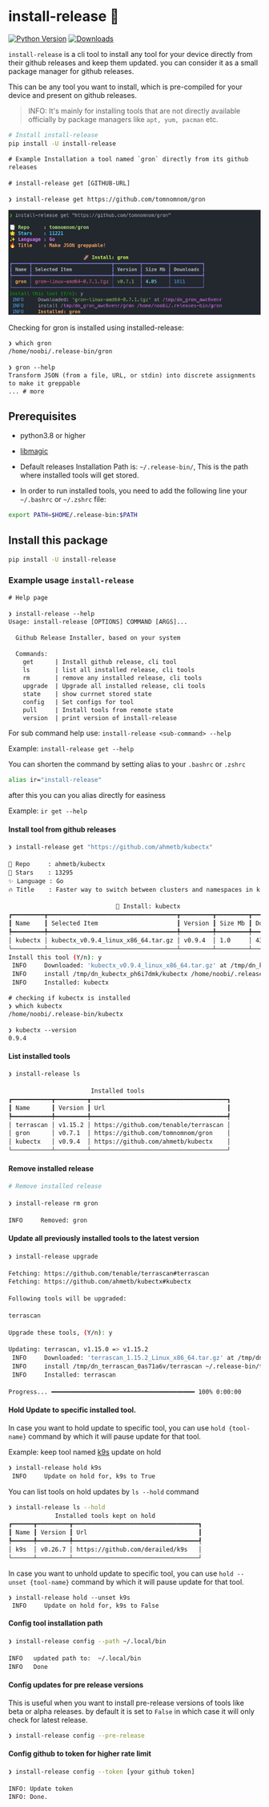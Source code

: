 # install-release 🚀
[![Python Version](https://img.shields.io/badge/Python-3.8_to_3.10-xx.svg)](https://shields.io/) [![Downloads](https://static.pepy.tech/personalized-badge/install-release?&units=international_system&left_color=black&right_color=orange&left_text=Downloads)](https://pepy.tech/project/install-release)

`install-release` is a cli tool to install any tool for your device directly from their github releases and keep them updated. you can consider it as a small package manager for github releases.

This can be any tool you want to install, which is pre-compiled for your device and present on github releases.

> INFO: It's mainly for installing tools that are not directly available officially by package managers like `apt, yum, pacman` etc.

```bash
# Install install-release
pip install -U install-release
```

```
# Example Installation a tool named `gron` directly from its github releases

# install-release get [GITHUB-URL]

❯ install-release get https://github.com/tomnomnom/gron 
```

![demo](.github/images/demo.png)


Checking for gron is installed using installed-release:

```
❯ which gron
/home/noobi/.release-bin/gron

❯ gron --help
Transform JSON (from a file, URL, or stdin) into discrete assignments to make it greppable
... # more
```

## Prerequisites

- python3.8 or higher

- [libmagic](https://github.com/ahupp/python-magic#installation)
- Default releases Installation Path is: `~/.release-bin/`,
This is the path where installed tools will get stored.

- In order to run installed tools, you need to add the following line your `~/.bashrc` or `~/.zshrc` file:

```bash
export PATH=$HOME/.release-bin:$PATH
```


## Install this package

```bash
pip install -U install-release
```


### Example usage `install-release`


```
# Help page

❯ install-release --help
Usage: install-release [OPTIONS] COMMAND [ARGS]...

  Github Release Installer, based on your system

  Commands:
    get      | Install github release, cli tool
    ls       | list all installed release, cli tools
    rm       | remove any installed release, cli tools
    upgrade  | Upgrade all installed release, cli tools
    state    | show currnet stored state
    config   | Set configs for tool
    pull     | Install tools from remote state
    version  | print version of install-release 
```

For sub command help use: `install-release <sub-command> --help`

Example: `install-release get --help`


You can shorten the command by setting alias to your `.bashrc` or `.zshrc`

```bash
alias ir="install-release"
```
after this you can you alias directly for easiness

Example: `ir get --help`

#### Install tool from github releases

```bash
❯ install-release get "https://github.com/ahmetb/kubectx"

📑 Repo     : ahmetb/kubectx
🌟 Stars    : 13295
✨ Language : Go
🔥 Title    : Faster way to switch between clusters and namespaces in kubectl

                              🚀 Install: kubectx                               
┏━━━━━━━━━┳━━━━━━━━━━━━━━━━━━━━━━━━━━━━━━━━━━━━┳━━━━━━━━━┳━━━━━━━━━┳━━━━━━━━━━━┓
┃ Name    ┃ Selected Item                      ┃ Version ┃ Size Mb ┃ Downloads ┃
┡━━━━━━━━━╇━━━━━━━━━━━━━━━━━━━━━━━━━━━━━━━━━━━━╇━━━━━━━━━╇━━━━━━━━━╇━━━━━━━━━━━┩
│ kubectx │ kubectx_v0.9.4_linux_x86_64.tar.gz │ v0.9.4  │ 1.0     │ 43811     │
└─────────┴────────────────────────────────────┴─────────┴─────────┴───────────┘
Install this tool (Y/n): y
 INFO     Downloaded: 'kubectx_v0.9.4_linux_x86_64.tar.gz' at /tmp/dn_kubectx_ph6i7dmk                                                               utils.py:159
 INFO     install /tmp/dn_kubectx_ph6i7dmk/kubectx /home/noobi/.release-bin/kubectx                                                                  core.py:132
 INFO     Installed: kubectx
```
```
# checking if kubectx is installed
❯ which kubectx
/home/noobi/.release-bin/kubectx

❯ kubectx --version
0.9.4
```

#### List installed tools

```bash
❯ install-release ls

                       Installed tools                        
┏━━━━━━━━━━━┳━━━━━━━━━┳━━━━━━━━━━━━━━━━━━━━━━━━━━━━━━━━━━━━━━┓
┃ Name      ┃ Version ┃ Url                                  ┃
┡━━━━━━━━━━━╇━━━━━━━━━╇━━━━━━━━━━━━━━━━━━━━━━━━━━━━━━━━━━━━━━┩
│ terrascan │ v1.15.2 │ https://github.com/tenable/terrascan │
│ gron      │ v0.7.1  │ https://github.com/tomnomnom/gron    │
│ kubectx   │ v0.9.4  │ https://github.com/ahmetb/kubectx    │
└───────────┴─────────┴──────────────────────────────────────┘    
```

#### Remove installed release

```bash
# Remove installed release

❯ install-release rm gron
    
INFO     Removed: gron           
```

#### Update all previously installed tools to the latest version

```bash
❯ install-release upgrade

Fetching: https://github.com/tenable/terrascan#terrascan
Fetching: https://github.com/ahmetb/kubectx#kubectx

Following tools will be upgraded:

terrascan

Upgrade these tools, (Y/n): y

Updating: terrascan, v1.15.0 => v1.15.2
 INFO     Downloaded: 'terrascan_1.15.2_Linux_x86_64.tar.gz' at /tmp/dn_terrascan_0as71a6v
 INFO     install /tmp/dn_terrascan_0as71a6v/terrascan ~/.release-bin/terrascan
 INFO     Installed: terrascan

Progress... ━━━━━━━━━━━━━━━━━━━━━━━━━━━━━━━━━━━━━━━━ 100% 0:00:00 
```

#### Hold Update to specific installed tool.

In case you want to hold update to specific tool, you can use `hold {tool-name}` command by which it will pause update for that tool.

Example: keep tool named [k9s](https://github.com/derailed/k9s) update on hold

```bash
❯ install-release hold k9s
 INFO     Update on hold for, k9s to True
```

You can list tools on hold updates  by `ls --hold` command

```bash
❯ install-release ls --hold
             Installed tools kept on hold             
┏━━━━━━┳━━━━━━━━━┳━━━━━━━━━━━━━━━━━━━━━━━━━━━━━━━━━━━┓
┃ Name ┃ Version ┃ Url                               ┃
┡━━━━━━╇━━━━━━━━━╇━━━━━━━━━━━━━━━━━━━━━━━━━━━━━━━━━━━┩
│ k9s  │ v0.26.7 │ https://github.com/derailed/k9s   │
└──────┴─────────┴───────────────────────────────────┘
```

In case you want to unhold update to specific tool, you can use `hold --unset {tool-name}` command by which it will pause update for that tool.

```
❯ install-release hold --unset k9s
 INFO     Update on hold for, k9s to False
```

#### Config tool installation path

```bash
❯ install-release config --path ~/.local/bin

INFO   updated path to:  ~/.local/bin
INFO   Done
```

#### Config updates for pre release versions

This is useful when you want to install pre-release versions of tools like beta or alpha releases. by default it is set to `False` in which case it will only check for latest release.

```bash
❯ install-release config --pre-release
```

#### Config github to token for higher rate limit



```bash
❯ install-release config --token [your github token]

INFO: Update token
INFO: Done.
```
